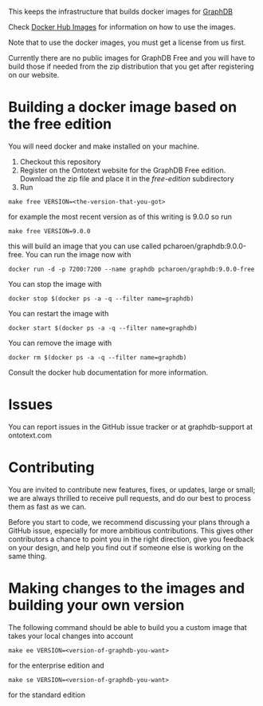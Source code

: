 This keeps the infrastructure that builds docker images for [GraphDB](http://graphdb.ontotext.com/)

Check [Docker Hub Images](https://hub.docker.com/r/ontotext/graphdb/) for information on how to use the images.

Note that to use the docker images, you must get a license from us first.

Currently there are no public images for GraphDB Free and you will have to
build those if needed from the zip distribution that you get after registering
on our website.

# Building a docker image based on the free edition

You will need docker and make installed on your machine.

1. Checkout this repository
1. Register on the Ontotext website for the GraphDB Free edition. Download the zip file and place it in the *free-edition* subdirectory
1. Run
```shell
make free VERSION=<the-version-that-you-got>
```

for example the most recent version as of this writing is 9.0.0 so run
```shell
make free VERSION=9.0.0
```

this will build an image that you can use called pcharoen/graphdb:9.0.0-free.
You can run the image now with
```shell
docker run -d -p 7200:7200 --name graphdb pcharoen/graphdb:9.0.0-free
```
You can stop the image with
```shell
docker stop $(docker ps -a -q --filter name=graphdb)
```
You can restart the image with
```shell
docker start $(docker ps -a -q --filter name=graphdb)
```
You can remove the image with
```shell
docker rm $(docker ps -a -q --filter name=graphdb)
```

Consult the docker hub documentation for more information.


# Issues

You can report issues in the GitHub issue tracker or at graphdb-support at ontotext.com


# Contributing

You are invited to contribute new features, fixes, or updates, large or small;
we are always thrilled to receive pull requests, and do our best to process
them as fast as we can.

Before you start to code, we recommend discussing your plans through a GitHub
issue, especially for more ambitious contributions. This gives other
contributors a chance to point you in the right direction, give you feedback on
your design, and help you find out if someone else is working on the same
thing.

# Making changes to the images and building your own version

The following command should be able to build you a custom image that takes your local changes into account

```shell
make ee VERSION=<version-of-graphdb-you-want>
```
for the enterprise edition and

```shell
make se VERSION=<version-of-graphdb-you-want>
```

for the standard edition
